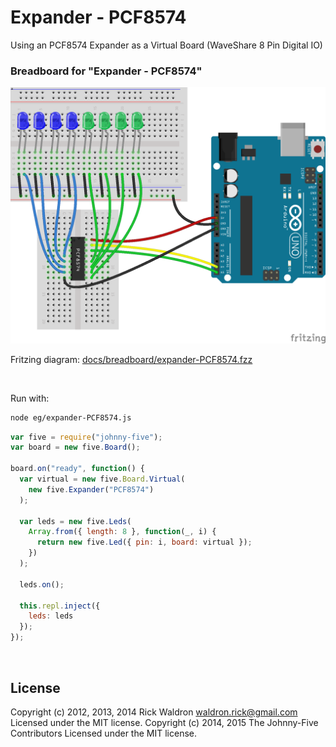 <!--remove-start-->

# Expander - PCF8574


Using an PCF8574 Expander as a Virtual Board (WaveShare 8 Pin Digital IO)



### Breadboard for "Expander - PCF8574"



![docs/breadboard/expander-PCF8574.png](breadboard/expander-PCF8574.png)<br>

Fritzing diagram: [docs/breadboard/expander-PCF8574.fzz](breadboard/expander-PCF8574.fzz)

&nbsp;



Run with:
```bash
node eg/expander-PCF8574.js
```

<!--remove-end-->

```javascript
var five = require("johnny-five");
var board = new five.Board();

board.on("ready", function() {
  var virtual = new five.Board.Virtual(
    new five.Expander("PCF8574")
  );

  var leds = new five.Leds(
    Array.from({ length: 8 }, function(_, i) {
      return new five.Led({ pin: i, board: virtual });
    })
  );

  leds.on();

  this.repl.inject({
    leds: leds
  });
});


```








&nbsp;

<!--remove-start-->

## License
Copyright (c) 2012, 2013, 2014 Rick Waldron <waldron.rick@gmail.com>
Licensed under the MIT license.
Copyright (c) 2014, 2015 The Johnny-Five Contributors
Licensed under the MIT license.

<!--remove-end-->
